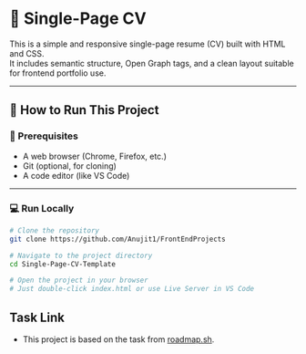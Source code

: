 # 🧾 Single-Page CV

This is a simple and responsive single-page resume (CV) built with HTML and CSS.  
It includes semantic structure, Open Graph tags, and a clean layout suitable for frontend portfolio use.

---

## 🚀 How to Run This Project

### 🔧 Prerequisites
- A web browser (Chrome, Firefox, etc.)
- Git (optional, for cloning)
- A code editor (like VS Code)

---

### 💻 Run Locally

```bash
# Clone the repository
git clone https://github.com/Anujit1/FrontEndProjects

# Navigate to the project directory
cd Single-Page-CV-Template

# Open the project in your browser
# Just double-click index.html or use Live Server in VS Code

```

## Task Link

- This project is based on the task from [roadmap.sh](https://roadmap.sh/projects/single-page-cv).